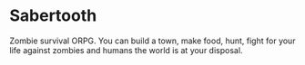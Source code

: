 # Sabertooth
Zombie survival ORPG. You can build a town, make food, hunt, fight for your life against zombies and humans the world is at your disposal.
